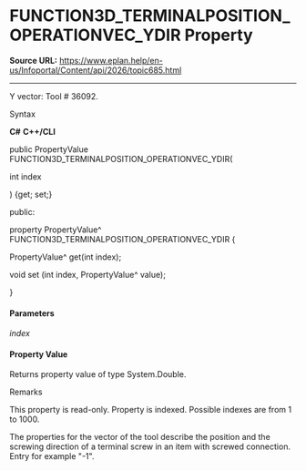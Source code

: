 # FUNCTION3D_TERMINALPOSITION_OPERATIONVEC_YDIR Property

**Source URL:** https://www.eplan.help/en-us/Infoportal/Content/api/2026/topic685.html

---

Y vector: Tool # 36092.

Syntax

**C#**
**C++/CLI**


public PropertyValue FUNCTION3D_TERMINALPOSITION_OPERATIONVEC_YDIR( 

   int index

) {get; set;}

public:

property PropertyValue^ FUNCTION3D_TERMINALPOSITION_OPERATIONVEC_YDIR {

   PropertyValue^ get(int index);

   void set (int index, PropertyValue^ value);

}


#### Parameters

*index*

#### Property Value

Returns property value of type System.Double.

Remarks

This property is read-only. Property is indexed. Possible indexes are from 1 to 1000.

The properties for the vector of the tool describe the position and the screwing direction of a terminal screw in an item with screwed connection. Entry for example "-1".

